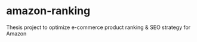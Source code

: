 # amazon-ranking
Thesis project to optimize e-commerce product ranking &amp; SEO strategy for Amazon 
